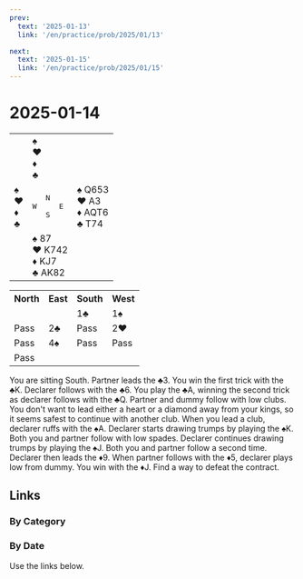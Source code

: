 ```yaml
---
prev:
  text: '2025-01-13'
  link: '/en/practice/prob/2025/01/13'

next:
  text: '2025-01-15'
  link: '/en/practice/prob/2025/01/15'
---
```


# 2025-01-14

<table class="deal">
	<tr>
		<td></td>
		<td>♠ <br>♥ <br>♦ <br>♣ </td>
		<td></td>
	</tr>
	<tr>
		<td>♠ <br>♥ <br>♦ <br>♣ </td>
		<td><pre>   N<br>W     E<br>   S</pre></td>
		<td>♠ Q653<br>♥ A3<br>♦ AQT6<br>♣ T74</td>
	</tr>
	<tr>
		<td></td>
		<td>♠ 87<br>♥ K742<br>♦ KJ7<br>♣ AK82</td>
		<td></td>
	</tr>
</table>

<table class="auction">
	<tr>
		<th>North</th>
		<th>East</th>
		<th>South</th>
		<th>West</th>
	</tr>
	<tr>
		<td></td>
		<td></td>
		<td>1♣</td>
		<td>1♠</td>
	</tr>
	<tr>
		<td>Pass</td>
		<td>2♣</td>
		<td>Pass</td>
		<td>2♥</td>
	</tr>
	<tr>
		<td>Pass</td>
		<td>4♠</td>
		<td>Pass</td>
		<td>Pass</td>
	</tr>
	<tr>
		<td>Pass</td>
		<td></td>
		<td></td>
		<td></td>
	</tr>
</table>

You are sitting South. Partner leads the ♣3. You win the first trick with the ♣K. Declarer follows with the ♣6. You play the ♣A, winning the second trick as declarer follows with the ♣Q. Partner and dummy follow with low clubs. You don't want to lead either a heart or a diamond away from your kings, so it seems safest to continue with another club. When you lead a club, declarer ruffs with the ♠A. Declarer starts drawing trumps by playing the ♠K. Both you and partner follow with low spades. Declarer continues drawing trumps by playing the ♠J. Both you and partner follow a second time. Declarer then leads the ♦9. When partner follows with the ♦5, declarer plays low from dummy. You win with the ♦J. Find a way to defeat the contract.

## Links

[<Badge type="tip" text="Check Solution"/>](/en/learning/prob/2025/01/14)

### By Category

[<Badge type="tip" text="<--"/>](/en/practice/prob/2025/01/11)
[<Badge type="tip" text="Calendar"/>](/en/practice/calendar/2025/01)
[<Badge type="tip" text="-->"/>](/en/practice/prob/2025/01/21)

### By Date

Use the links below.